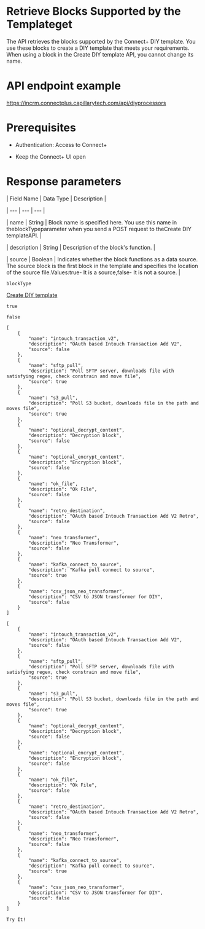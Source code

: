 # Retrieve Blocks Supported by the Templateget

The API retrieves the blocks supported by the Connect+ DIY template. You use these blocks to create a DIY template that meets your requirements. When using a block in the Create DIY template API, you cannot change its name.

# API endpoint example

https://incrm.connectplus.capillarytech.com/api/diyprocessors

# Prerequisites

- Authentication: Access to Connect+

- Keep the Connect+ UI open

# Response parameters

| Field Name | Data Type | Description |

| --- | --- | --- |

| name | String | Block name is specified here. You use this name in theblockTypeparameter when you send a POST request to theCreate DIY templateAPI. |

| description | String | Description of the block's function. |

| source | Boolean | Indicates whether the block functions as a data source. The source block is the first block in the template and specifies the location of the source file.Values:true- It is a source,false- It is not a source. |



`blockType`

[Create DIY template](/reference/post-create-api-diy-template-connectplus)

`true`

`false`

```
[
    {
        "name": "intouch_transaction_v2",
        "description": "OAuth based Intouch Transaction Add V2",
        "source": false
    },
    {
        "name": "sftp_pull",
        "description": "Poll SFTP server, downloads file with satisfying regex, check constrain and move file",
        "source": true
    },
    {
        "name": "s3_pull",
        "description": "Poll S3 bucket, downloads file in the path and moves file",
        "source": true
    },
    {
        "name": "optional_decrypt_content",
        "description": "Decryption block",
        "source": false
    },
    {
        "name": "optional_encrypt_content",
        "description": "Encryption block",
        "source": false
    },
    {
        "name": "ok_file",
        "description": "Ok File",
        "source": false
    },
    {
        "name": "retro_destination",
        "description": "OAuth based Intouch Transaction Add V2 Retro",
        "source": false
    },
    {
        "name": "neo_transformer",
        "description": "Neo Transformer",
        "source": false
    },
    {
        "name": "kafka_connect_to_source",
        "description": "Kafka pull connect to source",
        "source": true
    },
    {
        "name": "csv_json_neo_transformer",
        "description": "CSV to JSON transformer for DIY",
        "source": false
    }
]
```

```
[
    {
        "name": "intouch_transaction_v2",
        "description": "OAuth based Intouch Transaction Add V2",
        "source": false
    },
    {
        "name": "sftp_pull",
        "description": "Poll SFTP server, downloads file with satisfying regex, check constrain and move file",
        "source": true
    },
    {
        "name": "s3_pull",
        "description": "Poll S3 bucket, downloads file in the path and moves file",
        "source": true
    },
    {
        "name": "optional_decrypt_content",
        "description": "Decryption block",
        "source": false
    },
    {
        "name": "optional_encrypt_content",
        "description": "Encryption block",
        "source": false
    },
    {
        "name": "ok_file",
        "description": "Ok File",
        "source": false
    },
    {
        "name": "retro_destination",
        "description": "OAuth based Intouch Transaction Add V2 Retro",
        "source": false
    },
    {
        "name": "neo_transformer",
        "description": "Neo Transformer",
        "source": false
    },
    {
        "name": "kafka_connect_to_source",
        "description": "Kafka pull connect to source",
        "source": true
    },
    {
        "name": "csv_json_neo_transformer",
        "description": "CSV to JSON transformer for DIY",
        "source": false
    }
]
```

`Try It!`